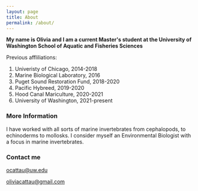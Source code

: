```yaml
---
layout: page
title: About
permalink: /about/
---
```


**My name is Olivia and I am a current Master's student at the University of Washington School of Aquatic and Fisheries Sciences**

Previous affliliations: 
1. Univeristy of Chicago, 2014-2018
2. Marine Biological Laboratory, 2016
3. Puget Sound Restoration Fund, 2018-2020
4. Pacific Hybreed, 2019-2020
5. Hood Canal Mariculture, 2020-2021
6. University of Washington, 2021-present


### More Information

I have worked with all sorts of marine invertebrates from cephalopods, to echinoderms to mollosks. I consider myself an Environmental Biologist with a focus in marine invertebrates. 

### Contact me

[ocattau@uw.edu](mailto:ocattau@uw.edu)

[oliviacattau@gmail.com](mailto:oliviacattau@gmail.com)
